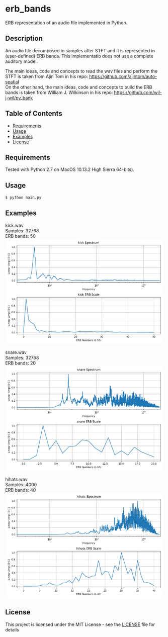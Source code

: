 # erb_bands
ERB representation of an audio file implemented in Python.

## Description
An audio file decomposed in samples after STFT and it is represented in (user-defined) ERB bands.
This implementatio does not use a complete auditory model.

The main ideas, code and concepts to read the wav files and perform the STFT is taken from Ajin Tom in his repo:
https://github.com/ajintom/auto-spatial </br>
On the other hand, the main ideas, code and concepts to build the ERB bands is taken from William J. Wilkinson in his repo:
https://github.com/wil-j-wil/py_bank

## Table of Contents

- [Requirements](#requirements)
- [Usage](#usage)
- [Examples](#examples)
- [License](#license)

## Requirements
Tested with Python 2.7 on MacOS 10.13.2 High Sierra 64-bits). 

## Usage
```bash
$ python main.py
```

## Examples

kick.wav </br>
Samples: 32768 </br>
ERB bands: 50 </br>
![Screenshot](kick.png)

snare.wav </br>
Samples: 32768 </br>
ERB bands: 20 </br>
![Screenshot](snare.png)

hihats.wav </br>
Samples: 4000 </br>
ERB bands: 40 </br>
![Screenshot](hihats.png)


## License

This project is licensed under the MIT License - see the [LICENSE](LICENSE) file for details
